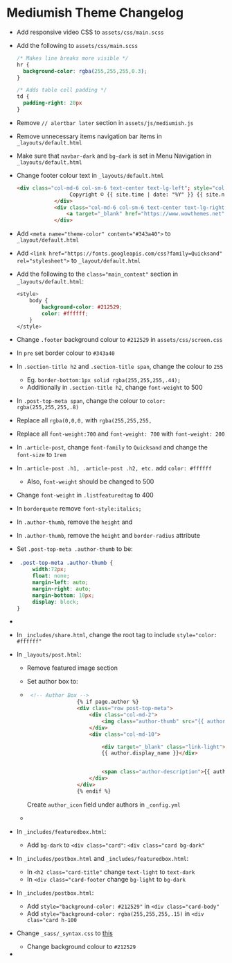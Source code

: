 # Mediumish Theme Changelog

* Add responsive video CSS to `assets/css/main.scss`

* Add the following to `assets/css/main.scss`

  ```scss
  /* Makes line breaks more visible */
  hr {
  	background-color: rgba(255,255,255,0.3);
  }
  
  /* Adds table cell padding */
  td {
  	padding-right: 20px
  }
  ```

* Remove `// alertbar later` section in `assets/js/mediumish.js`

* Remove unnecessary items navigation bar items in `_layouts/default.html`

* Make sure that `navbar-dark` and `bg-dark` is set in Menu Navigation in `_layouts/default.html`

* Change footer colour text in `_layouts/default.html`

  ```html
  <div class="col-md-6 col-sm-6 text-center text-lg-left"; style="color: #ffffff">
                   Copyright © {{ site.time | date: "%Y" }} {{ site.name }} 
              </div>
              <div class="col-md-6 col-sm-6 text-center text-lg-right"; style="color: #ffffff">    
                  <a target="_blank" href="https://www.wowthemes.net">Mediumish Theme</a> by WowThemes.net
              </div>
  ```

* Add `<meta name="theme-color" content="#343a40">` to `_layout/default.html`

* Add `<link href="https://fonts.googleapis.com/css?family=Quicksand" rel="stylesheet">` to `_layout/default.html`

* Add the following to the `class="main_content"` section in `_layouts/default.html`:

  ```css
  <style>
      body {
          background-color: #212529;
          color: #ffffff;
      }
  </style>
  ```

* Change `.footer` background colour to `#212529` in `assets/css/screen.css`

* In `pre` set border colour to `#343a40`

* In `.section-title h2` and `.section-title span`, change the colour to `255`
  * Eg. `border-bottom:1px solid rgba(255,255,255,.44);`
  * Additionally in `.section-title h2`, change `font-weight` to 500

* In `.post-top-meta span`, change the colour to `color: rgba(255,255,255,.8)`

* Replace all `rgba(0,0,0,` with `rgba(255,255,255,`

* Replace all `font-weight:700` and `font-weight: 700` with `font-weight: 200`

* In `.article-post`, change `font-family` to `Quicksand` and change the `font-size` to `1rem`

* In `.article-post .h1, .article-post .h2, etc.` add `color: #ffffff`

  * Also, `font-weight` should be changed to 500

* Change `font-weight` in `.listfeaturedtag` to 400

* In `borderquote` remove `font-style:italics;`

* In `.author-thumb`, remove the `height` and 

* In `.author-thumb`, remove the `height` and `border-radius` attribute

* Set `.post-top-meta .author-thumb` to be:

* ```css
   .post-top-meta .author-thumb {
       width:72px;
       float: none;
       margin-left: auto;
       margin-right: auto;
       margin-bottom: 10px;
       display: block;
  }
  ```

* 

* In `_includes/share.html`, change the root tag to include `style="color: #ffffff"`

* In `_layouts/post.html`:
  * Remove featured image section
  * Set author box to:

  * ```html
     <!-- Author Box -->
                    {% if page.author %}				
    				<div class="row post-top-meta">
    					<div class="col-md-2">
                            <img class="author-thumb" src="{{ author.author_icon }}" alt="{{ author.display_name }}">
                        </div>
    					<div class="col-md-10">
    
                            <div target="_blank" class="link-light">
                            {{ author.display_name }}</div>
    
    
    						<span class="author-description">{{ author.description }}</span>						
    					</div>
    				</div>				
                    {% endif %}
    ```

    Create `author_icon` field under authors in `_config.yml`

  * 

* In `_includes/featuredbox.html`:

  * Add  `bg-dark` to `<div class="card"`: `<div class="card bg-dark"`

* In `_includes/postbox.html` and `_includes/featuredbox.html`:
  * In `<h2 class="card-title"` change `text-light` to `text-dark`
  * In `<div class="card-footer` change `bg-light` to `bg-dark`

* In `_includes/postbox.html`:
  * Add `style="background-color: #212529"` in `<div class="card-body"`
  * Add `style="background-color: rgba(255,255,255,.15)` in `<div clas="card h-100`

* Change `_sass/_syntax.css` to [this](https://raw.githubusercontent.com/dracula/pygments/2d85ede1540db3739d5404343aa722f54e042141/dracula.scss)

  * Change background colour to `#212529`

* 

